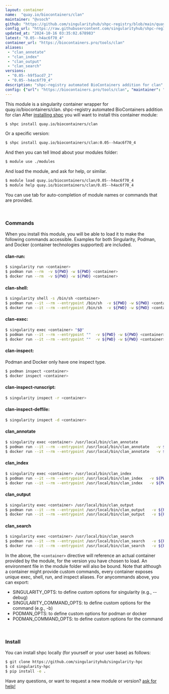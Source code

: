 ```yaml
---
layout: container
name:  "quay.io/biocontainers/clan"
maintainer: "@vsoch"
github: "https://github.com/singularityhub/shpc-registry/blob/main/quay.io/biocontainers/clan/container.yaml"
config_url: "https://raw.githubusercontent.com/singularityhub/shpc-registry/main/quay.io/biocontainers/clan/container.yaml"
updated_at: "2024-10-16 03:35:02.678983"
latest: "0.05--h4ac6f70_4"
container_url: "https://biocontainers.pro/tools/clan"
aliases:
 - "clan_annotate"
 - "clan_index"
 - "clan_output"
 - "clan_search"
versions:
 - "0.05--h9f5acd7_2"
 - "0.05--h4ac6f70_4"
description: "shpc-registry automated BioContainers addition for clan"
config: {"url": "https://biocontainers.pro/tools/clan", "maintainer": "@vsoch", "description": "shpc-registry automated BioContainers addition for clan", "latest": {"0.05--h4ac6f70_4": "sha256:1c13b1248732bb57e41352e987514c0d11fd3a0da9f0b912a60d20e159dc462e"}, "tags": {"0.05--h9f5acd7_2": "sha256:c21ca23fea4efb0f2fdd1153236ae4e763e4c75e37f048182f296e6de1da4370", "0.05--h4ac6f70_4": "sha256:1c13b1248732bb57e41352e987514c0d11fd3a0da9f0b912a60d20e159dc462e"}, "docker": "quay.io/biocontainers/clan", "aliases": {"clan_annotate": "/usr/local/bin/clan_annotate", "clan_index": "/usr/local/bin/clan_index", "clan_output": "/usr/local/bin/clan_output", "clan_search": "/usr/local/bin/clan_search"}}
---
```


This module is a singularity container wrapper for quay.io/biocontainers/clan.
shpc-registry automated BioContainers addition for clan
After [installing shpc](#install) you will want to install this container module:


```bash
$ shpc install quay.io/biocontainers/clan
```

Or a specific version:

```bash
$ shpc install quay.io/biocontainers/clan:0.05--h4ac6f70_4
```

And then you can tell lmod about your modules folder:

```bash
$ module use ./modules
```

And load the module, and ask for help, or similar.

```bash
$ module load quay.io/biocontainers/clan/0.05--h4ac6f70_4
$ module help quay.io/biocontainers/clan/0.05--h4ac6f70_4
```

You can use tab for auto-completion of module names or commands that are provided.

<br>

### Commands

When you install this module, you will be able to load it to make the following commands accessible.
Examples for both Singularity, Podman, and Docker (container technologies supported) are included.

#### clan-run:

```bash
$ singularity run <container>
$ podman run --rm  -v ${PWD} -w ${PWD} <container>
$ docker run --rm  -v ${PWD} -w ${PWD} <container>
```

#### clan-shell:

```bash
$ singularity shell -s /bin/sh <container>
$ podman run --it --rm --entrypoint /bin/sh  -v ${PWD} -w ${PWD} <container>
$ docker run --it --rm --entrypoint /bin/sh  -v ${PWD} -w ${PWD} <container>
```

#### clan-exec:

```bash
$ singularity exec <container> "$@"
$ podman run --it --rm --entrypoint ""  -v ${PWD} -w ${PWD} <container> "$@"
$ docker run --it --rm --entrypoint ""  -v ${PWD} -w ${PWD} <container> "$@"
```

#### clan-inspect:

Podman and Docker only have one inspect type.

```bash
$ podman inspect <container>
$ docker inspect <container>
```

#### clan-inspect-runscript:

```bash
$ singularity inspect -r <container>
```

#### clan-inspect-deffile:

```bash
$ singularity inspect -d <container>
```


#### clan_annotate

```bash
$ singularity exec <container> /usr/local/bin/clan_annotate
$ podman run --it --rm --entrypoint /usr/local/bin/clan_annotate   -v ${PWD} -w ${PWD} <container> -c " $@"
$ docker run --it --rm --entrypoint /usr/local/bin/clan_annotate   -v ${PWD} -w ${PWD} <container> -c " $@"
```


#### clan_index

```bash
$ singularity exec <container> /usr/local/bin/clan_index
$ podman run --it --rm --entrypoint /usr/local/bin/clan_index   -v ${PWD} -w ${PWD} <container> -c " $@"
$ docker run --it --rm --entrypoint /usr/local/bin/clan_index   -v ${PWD} -w ${PWD} <container> -c " $@"
```


#### clan_output

```bash
$ singularity exec <container> /usr/local/bin/clan_output
$ podman run --it --rm --entrypoint /usr/local/bin/clan_output   -v ${PWD} -w ${PWD} <container> -c " $@"
$ docker run --it --rm --entrypoint /usr/local/bin/clan_output   -v ${PWD} -w ${PWD} <container> -c " $@"
```


#### clan_search

```bash
$ singularity exec <container> /usr/local/bin/clan_search
$ podman run --it --rm --entrypoint /usr/local/bin/clan_search   -v ${PWD} -w ${PWD} <container> -c " $@"
$ docker run --it --rm --entrypoint /usr/local/bin/clan_search   -v ${PWD} -w ${PWD} <container> -c " $@"
```



In the above, the `<container>` directive will reference an actual container provided
by the module, for the version you have chosen to load. An environment file in the
module folder will also be bound. Note that although a container
might provide custom commands, every container exposes unique exec, shell, run, and
inspect aliases. For anycommands above, you can export:

 - SINGULARITY_OPTS: to define custom options for singularity (e.g., --debug)
 - SINGULARITY_COMMAND_OPTS: to define custom options for the command (e.g., -b)
 - PODMAN_OPTS: to define custom options for podman or docker
 - PODMAN_COMMAND_OPTS: to define custom options for the command

<br>

### Install

You can install shpc locally (for yourself or your user base) as follows:

```bash
$ git clone https://github.com/singularityhub/singularity-hpc
$ cd singularity-hpc
$ pip install -e .
```

Have any questions, or want to request a new module or version? [ask for help!](https://github.com/singularityhub/singularity-hpc/issues)